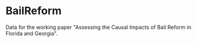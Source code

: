 # BailReform
Data for the working paper "Assessing the Causal Impacts of Bail Reform in Florida and Georgia".
